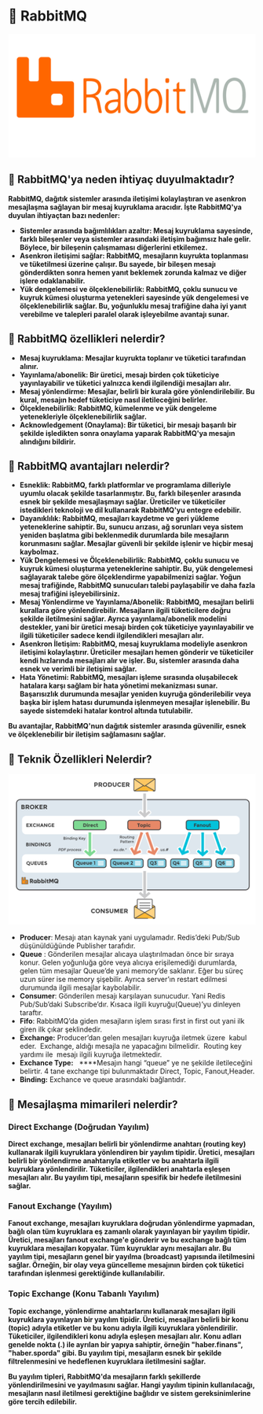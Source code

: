 # :triangular_flag_on_post: RabbitMQ
![](images/rabbitmq-2.png)

## 🎯 RabbitMQ'ya neden ihtiyaç duyulmaktadır?

**RabbitMQ, dağıtık sistemler arasında iletişimi kolaylaştıran ve asenkron mesajlaşma sağlayan bir mesaj kuyruklama aracıdır. İşte RabbitMQ'ya duyulan ihtiyaçtan bazı nedenler:**

- **Sistemler arasında bağımlılıkları azaltır: Mesaj kuyruklama sayesinde, farklı bileşenler veya sistemler arasındaki iletişim bağımsız hale gelir. Böylece, bir bileşenin çalışmaması diğerlerini etkilemez.**
- **Asenkron iletişimi sağlar: RabbitMQ, mesajların kuyrukta toplanması ve tüketilmesi üzerine çalışır. Bu sayede, bir bileşen mesajı gönderdikten sonra hemen yanıt beklemek zorunda kalmaz ve diğer işlere odaklanabilir.**
- **Yük dengelemesi ve ölçeklenebilirlik: RabbitMQ, çoklu sunucu ve kuyruk kümesi oluşturma yetenekleri sayesinde yük dengelemesi ve ölçeklenebilirlik sağlar. Bu, yoğunluklu mesaj trafiğine daha iyi yanıt verebilme ve talepleri paralel olarak işleyebilme avantajı sunar.**

## 🎯 RabbitMQ özellikleri nelerdir?

- **Mesaj kuyruklama: Mesajlar kuyrukta toplanır ve tüketici tarafından alınır.**
- **Yayınlama/abonelik: Bir üretici, mesajı birden çok tüketiciye yayınlayabilir ve tüketici yalnızca kendi ilgilendiği mesajları alır.**
- **Mesaj yönlendirme: Mesajlar, belirli bir kurala göre yönlendirilebilir. Bu kural, mesajın hedef tüketiciye nasıl iletileceğini belirler.**
- **Ölçeklenebilirlik: RabbitMQ, kümelenme ve yük dengeleme yetenekleriyle ölçeklenebilirlik sağlar.**
- **Acknowledgement (Onaylama): Bir tüketici, bir mesajı başarılı bir şekilde işledikten sonra onaylama yaparak RabbitMQ'ya mesajın alındığını bildirir.**

## 🎯 RabbitMQ avantajları nelerdir?

- **Esneklik: RabbitMQ, farklı platformlar ve programlama dilleriyle uyumlu olacak şekilde tasarlanmıştır. Bu, farklı bileşenler arasında esnek bir şekilde mesajlaşmayı sağlar. Üreticiler ve tüketiciler istedikleri teknoloji ve dil kullanarak RabbitMQ'yu entegre edebilir.**
- **Dayanıklılık: RabbitMQ, mesajları kaydetme ve geri yükleme yeteneklerine sahiptir. Bu, sunucu arızası, ağ sorunları veya sistem yeniden başlatma gibi beklenmedik durumlarda bile mesajların korunmasını sağlar. Mesajlar güvenli bir şekilde işlenir ve hiçbir mesaj kaybolmaz.**
- **Yük Dengelemesi ve Ölçeklenebilirlik: RabbitMQ, çoklu sunucu ve kuyruk kümesi oluşturma yeteneklerine sahiptir. Bu, yük dengelemesi sağlayarak talebe göre ölçeklendirme yapabilmenizi sağlar. Yoğun mesaj trafiğinde, RabbitMQ sunucuları talebi paylaşabilir ve daha fazla mesaj trafiğini işleyebilirsiniz.**
- **Mesaj Yönlendirme ve Yayınlama/Abonelik: RabbitMQ, mesajları belirli kurallara göre yönlendirebilir. Mesajların ilgili tüketicilere doğru şekilde iletilmesini sağlar. Ayrıca yayınlama/abonelik modelini destekler, yani bir üretici mesajı birden çok tüketiciye yayınlayabilir ve ilgili tüketiciler sadece kendi ilgilendikleri mesajları alır.**
- **Asenkron İletişim: RabbitMQ, mesaj kuyruklama modeliyle asenkron iletişimi kolaylaştırır. Üreticiler mesajları hemen gönderir ve tüketiciler kendi hızlarında mesajları alır ve işler. Bu, sistemler arasında daha esnek ve verimli bir iletişimi sağlar.**
- **Hata Yönetimi: RabbitMQ, mesajları işleme sırasında oluşabilecek hatalara karşı sağlam bir hata yönetimi mekanizması sunar. Başarısızlık durumunda mesajlar yeniden kuyruğa gönderilebilir veya başka bir işlem hatası durumunda işlenmeyen mesajlar işlenebilir. Bu sayede sistemdeki hatalar kontrol altında tutulabilir.**

**Bu avantajlar, RabbitMQ'nun dağıtık sistemler arasında güvenilir, esnek ve ölçeklenebilir bir iletişim sağlamasını sağlar.**

## 🎯 Teknik Özellikleri Nelerdir?
![](images/rabbitmq-0.png)
- **Producer**: Mesajı atan kaynak yani uygulamadır. Redis’deki Pub/Sub düşünüldüğünde Publisher tarafıdır.
- **Queue** : Gönderilen mesajlar alıcaya ulaştırılmadan önce bir sıraya konur. Gelen yoğunluğa göre veya alıcıya erişilemediği durumlarda, gelen tüm mesajlar Queue’de yani memory’de saklanır. Eğer bu süreç uzun sürer ise memory şişebilir. Ayrıca server’ın restart edilmesi durumunda ilgili mesajlar kaybolabilir.
- **Consumer**: Gönderilen mesajı karşılayan sunucudur. Yani Redis Pub/Sub’daki Subscribe’dır. Kısaca ilgili kuyruğu(Queue)’yu dinleyen taraftır.
- **Fifo**: RabbitMQ’da giden mesajların işlem sırası first in first out yani ilk giren ilk çıkar şeklindedir.
- **Exchange:** Producer’dan gelen mesajları kuyruğa iletmek üzere  kabul eder.  Exchange, aldığı mesajla ne yapacağını bilmelidir.  Routing key yardımı ile  mesajı ilgili kuyruğa iletmektedir.
- **Exchance Type:**   ****Mesajın hangi “queue” ye ne şekilde iletileceğini belirtir. 4 tane exchange tipi bulunmaktadır Direct, Topic, Fanout,Header.
- **Binding:** Exchance ve queue arasındaki bağlantıdır.


## 🎯 Mesajlaşma mimarileri nelerdir?

### Direct Exchange (Doğrudan Yayılım)

**Direct exchange, mesajları belirli bir yönlendirme anahtarı (routing key) kullanarak ilgili kuyruklara yönlendiren bir yayılım tipidir. Üretici, mesajları belirli bir yönlendirme anahtarıyla etiketler ve bu anahtarla ilgili kuyruklara yönlendirilir. Tüketiciler, ilgilendikleri anahtarla eşleşen mesajları alır. Bu yayılım tipi, mesajların spesifik bir hedefe iletilmesini sağlar.**

### Fanout Exchange (Yayılım)

**Fanout exchange, mesajları kuyruklara doğrudan yönlendirme yapmadan, bağlı olan tüm kuyruklara eş zamanlı olarak yayınlayan bir yayılım tipidir. Üretici, mesajları fanout exchange'e gönderir ve bu exchange bağlı tüm kuyruklara mesajları kopyalar. Tüm kuyruklar aynı mesajları alır. Bu yayılım tipi, mesajların genel bir yayılma (broadcast) yapısında iletilmesini sağlar. Örneğin, bir olay veya güncelleme mesajının birden çok tüketici tarafından işlenmesi gerektiğinde kullanılabilir.**

### Topic Exchange (Konu Tabanlı Yayılım)

**Topic exchange, yönlendirme anahtarlarını kullanarak mesajları ilgili kuyruklara yayınlayan bir yayılım tipidir. Üretici, mesajları belirli bir konu (topic) adıyla etiketler ve bu konu adıyla ilgili kuyruklara yönlendirilir. Tüketiciler, ilgilendikleri konu adıyla eşleşen mesajları alır. Konu adları genelde nokta (.) ile ayrılan bir yapıya sahiptir, örneğin "haber.finans", "haber.sporda" gibi. Bu yayılım tipi, mesajların esnek bir şekilde filtrelenmesini ve hedeflenen kuyruklara iletilmesini sağlar.**

**Bu yayılım tipleri, RabbitMQ'da mesajların farklı şekillerde yönlendirilmesini ve yayılmasını sağlar. Hangi yayılım tipinin kullanılacağı, mesajların nasıl iletilmesi gerektiğine bağlıdır ve sistem gereksinimlerine göre tercih edilebilir.**
